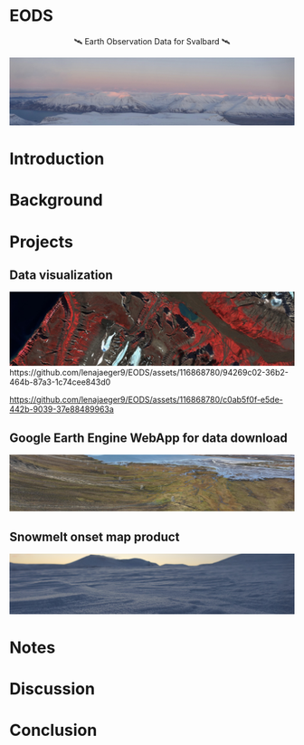 # EODS
<div style="text-align:center;">
  🛰️ Earth Observation Data for Svalbard 🛰️
</div>

<p align="center">
<img src = "https://github.com/lenajaeger9/EODS/blob/3c2334b9ad7d68090c21676b42e5051c4e50e86c/figures/intro.JPG" alt ="Introduction">
</p>

# Introduction

# Background 

# Projects 

## Data visualization
<img src ="https://github.com/lenajaeger9/EODS/blob/ceae641bc3b47d29a05bd40e0f9b7d1cc46fc3f8/figures/RS_visual%202.jpg">
https://github.com/lenajaeger9/EODS/assets/116868780/94269c02-36b2-464b-87a3-1c74cee843d0 

https://github.com/lenajaeger9/EODS/assets/116868780/c0ab5f0f-e5de-442b-9039-37e88489963a






## Google Earth Engine WebApp for data download
<img src = "https://github.com/lenajaeger9/EODS/blob/ceae641bc3b47d29a05bd40e0f9b7d1cc46fc3f8/figures/vegetation2.JPG">

## Snowmelt onset map product
<img src ="https://github.com/lenajaeger9/EODS/blob/22b05b17a9b1d3a850b37e0a595915262c77e2f0/figures/snow3.JPG"> 

# Notes

# Discussion

# Conclusion

